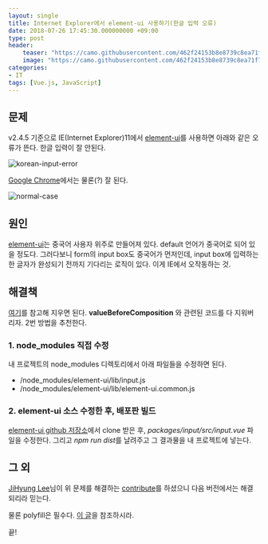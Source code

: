 ```yaml
---
layout: single
title: Internet Explorer에서 element-ui 사용하기(한글 입력 오류)
date: 2018-07-26 17:45:30.000000000 +09:00
type: post
header:
    teaser: "https://camo.githubusercontent.com/462f24153b8e8739c8ea71f7102585c4cb0e1575/68747470733a2f2f63646e2e7261776769742e636f6d2f456c656d6546452f656c656d656e742f6465762f656c656d656e745f6c6f676f2e737667"
    image: "https://camo.githubusercontent.com/462f24153b8e8739c8ea71f7102585c4cb0e1575/68747470733a2f2f63646e2e7261776769742e636f6d2f456c656d6546452f656c656d656e742f6465762f656c656d656e745f6c6f676f2e737667"
categories:
- IT
tags: [Vue.js, JavaScript]
---
```


## 문제

v2.4.5 기준으로 IE(Internet Explorer)11에서 [element-ui]를 사용하면 아래와 같은 오류가 뜬다. 한글 입력이 잘 안된다.

![korean-input-error](https://user-images.githubusercontent.com/8110371/41639651-a22c6916-7499-11e8-93d8-cebf80eafb79.gif)

[Google Chrome]에서는 물론(?) 잘 된다.

![normal-case](https://user-images.githubusercontent.com/8110371/41639648-9f2073e8-7499-11e8-95a8-3ab6c1397107.gif)

## 원인

[element-ui]는 중국어 사용자 위주로 만들어져 있다. default 언어가 중국어로 되어 있을 정도다. 그러다보니 form의 input box도 중국어가 먼저인데, input box에 입력하는 한 글자가 완성되기 전까지 기다리는 로직이 있다. 이게 IE에서 오작동하는 것.

## 해결책

[여기](https://github.com/jhlee8804/element/commit/0c1d0b3d66c30d3182534a20ea706c951424e3a7?diff=unified)를 참고해 지우면 된다. **valueBeforeComposition** 와 관련된 코드를 다 지워버리자. 2번 방법을 추천한다.

### 1. node_modules 직접 수정

내 프로젝트의 node_modules 디렉토리에서 아래 파일들을 수정하면 된다.

* /node_modules/element-ui/lib/input.js
* /node_modules/element-ui/lib/element-ui.common.js

### 2. element-ui 소스 수정한 후, 배포판 빌드

[element-ui github 저장소](https://github.com/ElemeFE/element)에서 clone 받은 후, *packages/input/src/input.vue* 파일을 수정한다. 그리고 *npm run dist*를 날려주고 그 결과물을 내 프로젝트에 넣는다.

## 그 외

[JiHyung Lee](https://github.com/jhlee8804)님이 위 문제를 해결하는 [contribute](https://github.com/ElemeFE/element/issues/11665)를 하셨으니 다음 버전에서는 해결되리라 믿는다.

물론 polyfill은 필수다. [이 글](https://lovemewithoutall.github.io/it/vue-ie-support-with-es6-promise/)을 참조하시라.

끝!

[element-ui]: https://github.com/ElemeFE/element
[Google Chrome]: https://www.google.com/chrome/